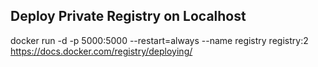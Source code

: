 ## Deploy Private Registry on Localhost
docker run -d -p 5000:5000 --restart=always --name registry registry:2
https://docs.docker.com/registry/deploying/